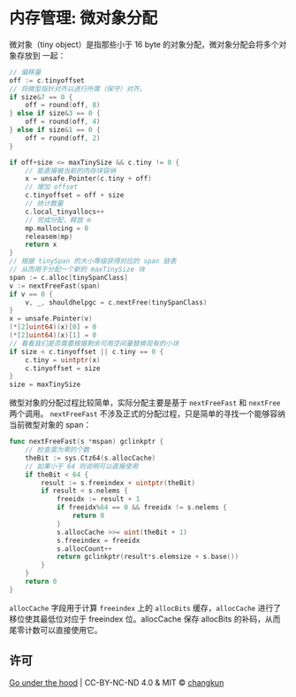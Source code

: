 # 内存管理: 微对象分配

微对象（tiny object）是指那些小于 16 byte 的对象分配，微对象分配会将多个对象存放到
一起：

```go
// 偏移量
off := c.tinyoffset
// 将微型指针对齐以进行所需（保守）对齐。
if size&7 == 0 {
	off = round(off, 8)
} else if size&3 == 0 {
	off = round(off, 4)
} else if size&1 == 0 {
	off = round(off, 2)
}

if off+size <= maxTinySize && c.tiny != 0 {
	// 能直接被当前的内存块容纳
	x = unsafe.Pointer(c.tiny + off)
	// 增加 offset
	c.tinyoffset = off + size
	// 统计数量
	c.local_tinyallocs++
	// 完成分配，释放 m
	mp.mallocing = 0
	releasem(mp)
	return x
}
// 根据 tinySpan 的大小等级获得对应的 span 链表
// 从而用于分配一个新的 maxTinySize 块
span := c.alloc[tinySpanClass]
v := nextFreeFast(span)
if v == 0 {
	v, _, shouldhelpgc = c.nextFree(tinySpanClass)
}
x = unsafe.Pointer(v)
(*[2]uint64)(x)[0] = 0
(*[2]uint64)(x)[1] = 0
// 看看我们是否需要根据剩余可用空间量替换现有的小块
if size < c.tinyoffset || c.tiny == 0 {
	c.tiny = uintptr(x)
	c.tinyoffset = size
}
size = maxTinySize
```

微型对象的分配过程比较简单，实际分配主要是基于 `nextFreeFast` 和 `nextFree` 两个调用。
`nextFreeFast` 不涉及正式的分配过程，只是简单的寻找一个能够容纳当前微型对象的 span：

```go
func nextFreeFast(s *mspan) gclinkptr {
	// 检查莫为零的个数
	theBit := sys.Ctz64(s.allocCache)
	// 如果小于 64 则说明可以直接使用
	if theBit < 64 {
		result := s.freeindex + uintptr(theBit)
		if result < s.nelems {
			freeidx := result + 1
			if freeidx%64 == 0 && freeidx != s.nelems {
				return 0
			}
			s.allocCache >>= uint(theBit + 1)
			s.freeindex = freeidx
			s.allocCount++
			return gclinkptr(result*s.elemsize + s.base())
		}
	}
	return 0
}
```

`allocCache` 字段用于计算 `freeindex` 上的 `allocBits` 缓存，`allocCache` 进行了移位使其最低位对应于
freeindex 位。allocCache 保存 allocBits 的补码，从而尾零计数可以直接使用它。

## 许可

[Go under the hood](https://github.com/changkun/go-under-the-hood) | CC-BY-NC-ND 4.0 & MIT &copy; [changkun](https://changkun.de)
